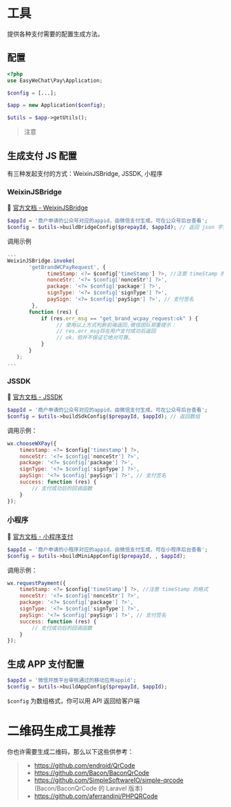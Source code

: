 # 工具

提供各种支付需要的配置生成方法。

## 配置

```php
<?php
use EasyWeChat\Pay\Application;

$config = [...];

$app = new Application($config);

$utils = $app->getUtils();
```

> 注意

## 生成支付 JS 配置

有三种发起支付的方式：WeixinJSBridge, JSSDK, 小程序

### WeixinJSBridge

:book: [官方文档 - WeixinJSBridge](https://pay.weixin.qq.com/wiki/doc/api/jsapi.php?chapter=7_7&index=6)

 ```php
 $appId = '商户申请的公众号对应的appid，由微信支付生成，可在公众号后台查看';
 $config = $utils->buildBridgeConfig($prepayId, $appId); // 返回 json 字符串，如果想返回数组，传第二个参数 false
 ```

调用示例

 ```js
 ...
 WeixinJSBridge.invoke(
        'getBrandWCPayRequest', {
              timeStamp: <?= $config['timeStamp'] ?>, //注意 timeStamp 的格式
              nonceStr: '<?= $config['nonceStr'] ?>',
              package: '<?= $config['package'] ?>',
              signType: '<?= $config['signType'] ?>',
              paySign: '<?= $config['paySign'] ?>', // 支付签名
         },
        function (res) {
            if (res.err_msg == "get_brand_wcpay_request:ok" ) {
                 // 使用以上方式判断前端返回,微信团队郑重提示：
                 // res.err_msg将在用户支付成功后返回
                 // ok，但并不保证它绝对可靠。
            }
        }
    );
 ...
 ```

### JSSDK

:book: [官方文档 - JSSDK](https://pay.weixin.qq.com/wiki/doc/apiv3_partner/apis/chapter4_1_4.shtml)

 ```php
 $appId = '商户申请的公众号对应的appid，由微信支付生成，可在公众号后台查看';
 $config = $utils->buildSdkConfig($prepayId, $appId); // 返回数组
 ```

调用示例：

 ```js
 wx.chooseWXPay({
     timestamp: <?= $config['timestamp'] ?>,
     nonceStr: '<?= $config['nonceStr'] ?>',
     package: '<?= $config['package'] ?>',
     signType: '<?= $config['signType'] ?>',
     paySign: '<?= $config['paySign'] ?>', // 支付签名
     success: function (res) {
         // 支付成功后的回调函数
     }
 });
 ```

### 小程序

:book: [官方文档 - 小程序支付](https://developers.weixin.qq.com/miniprogram/dev/api/payment/wx.requestPayment.html)

 ```php
 $appId = '商户申请的小程序对应的appid，由微信支付生成，可在小程序后台查看';
 $config = $utils->buildMiniAppConfig($prepayId, , $appId); 
 ```

调用示例：

 ```js
 wx.requestPayment({
     timeStamp: <?= $config['timeStamp'] ?>, //注意 timeStamp 的格式
     nonceStr: '<?= $config['nonceStr'] ?>',
     package: '<?= $config['package'] ?>',
     signType: '<?= $config['signType'] ?>',
     paySign: '<?= $config['paySign'] ?>', // 支付签名
     success: function (res) {
         // 支付成功后的回调函数
     }
 });
 ```

## 生成 APP 支付配置

```php
$appId = '微信开放平台审核通过的移动应用appid';
$config = $utils->buildAppConfig($prepayId, $appId);
```

`$config` 为数组格式，你可以用 API 返回给客户端

# 二维码生成工具推荐

你也许需要生成二维码，那么以下这些供参考：

>  - https://github.com/endroid/QrCode
>  - https://github.com/Bacon/BaconQrCode
>  - https://github.com/SimpleSoftwareIO/simple-qrcode (Bacon/BaconQrCode 的 Laravel 版本)
>  - https://github.com/aferrandini/PHPQRCode